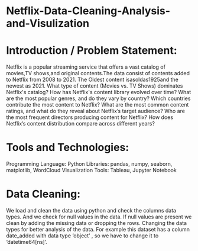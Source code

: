 # Netflix-Data-Cleaning-Analysis-and-Visulization

# Introduction / Problem Statement:
Netflix is a popular streaming service that offers a vast catalog of movies,TV shows,and original contents.The data consist of contents added to Netflix from 2008 to 2021. The Oldest content isasoldas1925and the newest as 2021.
What type of content (Movies vs. TV Shows) dominates Netflix's catalog?
How has Netflix's content library evolved over time?
What are the most popular genres, and do they vary by country?
Which countries contribute the most content to Netflix?
What are the most common content ratings, and what do they reveal about Netflix’s target audience?
Who are the most frequent directors producing content for Netflix?
How does Netflix’s content distribution compare across different years?

# Tools and Technologies:
Programming Language: Python 
Libraries: pandas, numpy, seaborn, matplotlib, WordCloud
Visualization Tools: Tableau, Jupyter Notebook

# Data Cleaning:
We load and clean the data using python and check the columns data types.
And we check for null values in the data.
If null values are present we clean by adding the missing data or dropping the rows.
Changing the data types for better analysis of the data. For example this dataset has a column date_added with data type ‘object’ , so we have to change it to ‘datetime64[ns]’. 

